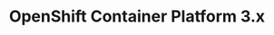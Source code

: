 ---
permalink: /product-documents/ocp3/
redirect_from:
- /ocp3/
layout: styleguide
title: OpenShift Container Platform 3.x
category: Product Documents
lead: "Work in Progress!"
subnav:
  - text: Overview
    href: /product-documents/ocp3/overview/
  - text: AC - Access Control
    href: /product-documents/ocp3/nist-800-53/ac/
  - text: AT - Awareness and Training
    href: /product-documents/ocp3/nist-800-53/at/
  - text: AU - Audit and Accountability
    href: /product-documents/ocp3/nist-800-53/au/
  - text: CA - Security Assessment & Authorization
    href: /product-documents/ocp3/nist-800-53/ca/
  - text: CM - Configuration Management
    href: /product-documents/ocp3/nist-800-53/cm/
  - text: CP - Contingency Planning
    href: /product-documents/ocp3/nist-800-53/cp/
  - text: IA - Identification and Authentication
    href: /product-documents/ocp3/nist-800-53/ia/
  - text: IR - Incident Response
    href: /product-documents/ocp3/nist-800-53/ir/
  - text: MA - Maintenance
    href: /product-documents/ocp3/nist-800-53/ma/
  - text: MP - Media Protection
    href: /product-documents/ocp3/nist-800-53/mp/
  - text: PE - Physical & Environmental Protection
    href: /product-documents/ocp3/nist-800-53/pe/
  - text: PL - Planning
    href: /product-documents/ocp3/nist-800-53/pl/
  - text: PS - Personnel Security
    href: /product-documents/ocp3/nist-800-53/ps/
  - text: RA - Risk Assessment
    href: /product-documents/ocp3/nist-800-53/ra/
  - text: SA - System and Services Acquisition
    href: /product-documents/ocp3/nist-800-53/sa/
  - text: SC - Systems and Communications Protection
    href: /product-documents/ocp3/nist-800-53/sc/
  - text: SI - System and Information Integrity
    href: /product-documents/ocp3/nist-800-53/si/
---